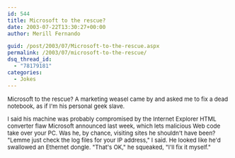 ```yaml
---
id: 544
title: Microsoft to the rescue?
date: 2003-07-22T13:30:27+00:00
author: Merill Fernando

guid: /post/2003/07/Microsoft-to-the-rescue.aspx
permalink: /2003/07/microsoft-to-the-rescue/
dsq_thread_id:
  - "78179181"
categories:
  - Jokes
---
```

<body xmlns="http://www.w3.org/1999/xhtml">
    <font size="2"> 
    <p>
        Microsoft to the rescue? A marketing weasel came by and asked me to fix a dead notebook,
        as if I'm his personal geek slave.
    </p>
    <p>
        I said his machine was probably compromised by the Internet Explorer HTML converter
        flaw Microsoft announced last week, which lets malicious Web code take over your PC.
        Was he, by chance, visiting sites he shouldn't have been? "Lemme just check the log
        files for your IP address," I said. He looked like he'd swallowed an Ethernet dongle.
        "That's OK," he squeaked, "I'll fix it myself."
    </p>
    </font>
</body>